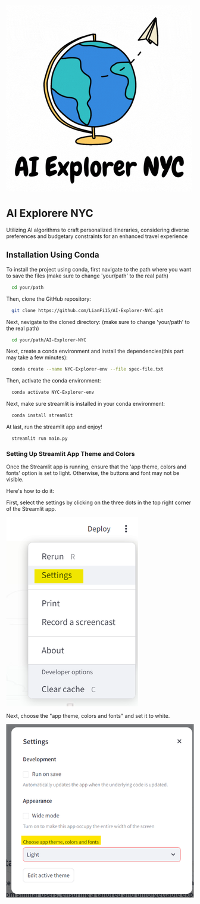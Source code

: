 
![Logo](logo1.gif)

# AI Explorere NYC

Utilizing AI algorithms to craft personalized itineraries, considering diverse preferences and budgetary constraints for an enhanced travel experience


## Installation Using Conda

To install the project using conda, first navigate to the path where you want to save the files (make sure to change 'your/path' to the real path)
```bash
  cd your/path
```

Then, clone the GitHub repository:
```bash
  git clone https://github.com/LianFi15/AI-Explorer-NYC.git
```
Next, nevigate to the cloned directory: 
(make sure to change 'your/path' to the real path)
```bash
  cd your/path/AI-Explorer-NYC
```

Next, create a conda environment and install the dependencies(this part may take a few minutes):
```bash
  conda create --name NYC-Explorer-env --file spec-file.txt
```
Then, activate the conda environment:
```bash
  conda activate NYC-Explorer-env
```
Next, make sure streamlit is installed in your conda environment:
```bash
  conda install streamlit
```

At last, run the streamlit app and enjoy!
```bash
  streamlit run main.py
```
### Setting Up Streamlit App Theme and Colors
Once the Streamlit app is running, ensure that the 'app theme, colors and fonts' option is set to light. Otherwise, the buttons and font may not be visible.

Here's how to do it:

First, select the settings by clicking on the three dots in the top right corner of the Streamlit app.

![](screen_shots/screenshot1.png)

Next, choose the "app theme, colors and fonts" and set it to white. 

![](screen_shots/screenshot2.png)